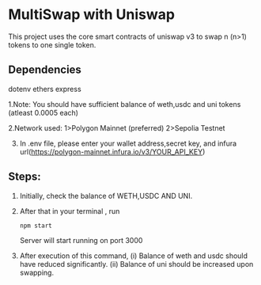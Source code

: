 # MultiSwap with Uniswap

This project uses the core smart contracts of uniswap v3 to swap n (n>1) tokens to one single token.

## Dependencies
  dotenv
  ethers
  express

1.Note: You should have sufficient balance of weth,usdc and uni tokens (atleast 0.0005 each)

2.Network used: 1>Polygon Mainnet (preferred)
              2>Sepolia Testnet

3. In .env file, please enter your wallet address,secret key, and infura url(https://polygon-mainnet.infura.io/v3/YOUR_API_KEY)

## Steps:

1. Initially, check the balance of WETH,USDC AND UNI.

2. After that in your terminal , run

   `npm start`

   Server will start running on port 3000

4. After execution of this command,
      (i) Balance of weth and usdc should have reduced significantly.
      (ii) Balance of uni should be increased upon swapping.
